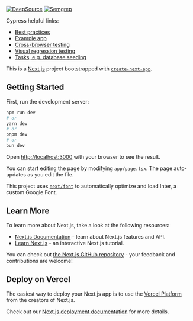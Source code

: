 [![DeepSource](https://app.deepsource.com/gh/radiantBear/Tasktix.svg/?label=active+issues&show_trend=true&token=M-Vsi4__XSjUWF4f_7gXjWc7)](https://app.deepsource.com/gh/radiantBear/Tasktix/)
[![Semgrep](https://github.com/radiantBear/Tasktix/actions/workflows/semgrep.yml/badge.svg)](https://github.com/radiantBear/Tasktix/actions/workflows/semgrep.yml)

Cypress helpful links:

- [Best practices](https://docs.cypress.io/app/core-concepts/best-practices)
- [Example app](https://github.com/cypress-io/cypress-realworld-app)
- [Cross-browser testing](https://docs.cypress.io/app/guides/cross-browser-testing)
- [Visual regression testing](https://docs.cypress.io/app/tooling/visual-testing)
- [Tasks, e.g. database seeding](https://docs.cypress.io/api/commands/task#Seed-a-database)

This is a [Next.js](https://nextjs.org/) project bootstrapped with [`create-next-app`](https://github.com/vercel/next.js/tree/canary/packages/create-next-app).

## Getting Started

First, run the development server:

```bash
npm run dev
# or
yarn dev
# or
pnpm dev
# or
bun dev
```

Open [http://localhost:3000](http://localhost:3000) with your browser to see the result.

You can start editing the page by modifying `app/page.tsx`. The page auto-updates as you edit the file.

This project uses [`next/font`](https://nextjs.org/docs/basic-features/font-optimization) to automatically optimize and load Inter, a custom Google Font.

## Learn More

To learn more about Next.js, take a look at the following resources:

- [Next.js Documentation](https://nextjs.org/docs) - learn about Next.js features and API.
- [Learn Next.js](https://nextjs.org/learn) - an interactive Next.js tutorial.

You can check out [the Next.js GitHub repository](https://github.com/vercel/next.js/) - your feedback and contributions are welcome!

## Deploy on Vercel

The easiest way to deploy your Next.js app is to use the [Vercel Platform](https://vercel.com/new?utm_medium=default-template&filter=next.js&utm_source=create-next-app&utm_campaign=create-next-app-readme) from the creators of Next.js.

Check out our [Next.js deployment documentation](https://nextjs.org/docs/deployment) for more details.
